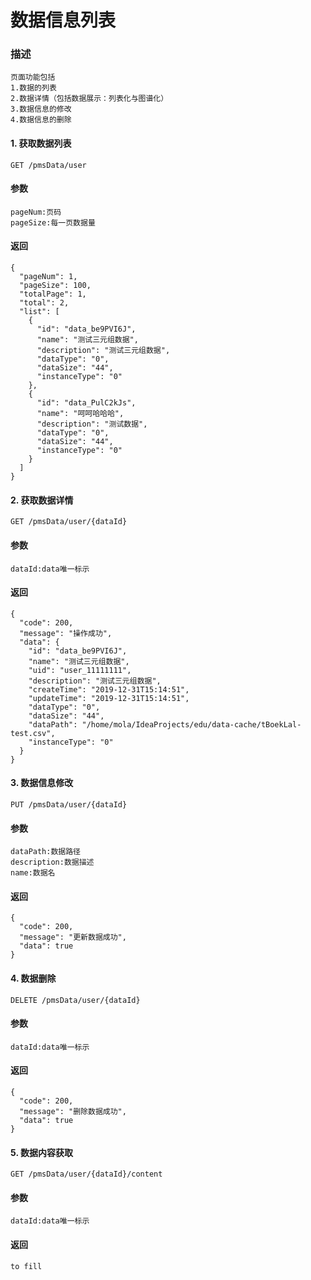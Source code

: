 # 数据信息列表

### 描述

```
页面功能包括
1.数据的列表
2.数据详情（包括数据展示：列表化与图谱化）
3.数据信息的修改
4.数据信息的删除
```

#### 1. 获取数据列表

```
GET /pmsData/user
```

#### 参数
```
pageNum:页码
pageSize:每一页数据量
```

#### 返回
```
{
  "pageNum": 1,
  "pageSize": 100,
  "totalPage": 1,
  "total": 2,
  "list": [
    {
      "id": "data_be9PVI6J",
      "name": "测试三元组数据",
      "description": "测试三元组数据",
      "dataType": "0",
      "dataSize": "44",
      "instanceType": "0"
    },
    {
      "id": "data_PulC2kJs",
      "name": "呵呵哈哈哈",
      "description": "测试数据",
      "dataType": "0",
      "dataSize": "44",
      "instanceType": "0"
    }
  ]
}
```
#### 2. 获取数据详情

```
GET /pmsData/user/{dataId}
```

#### 参数
```
dataId:data唯一标示
```

#### 返回
```
{
  "code": 200,
  "message": "操作成功",
  "data": {
    "id": "data_be9PVI6J",
    "name": "测试三元组数据",
    "uid": "user_11111111",
    "description": "测试三元组数据",
    "createTime": "2019-12-31T15:14:51",
    "updateTime": "2019-12-31T15:14:51",
    "dataType": "0",
    "dataSize": "44",
    "dataPath": "/home/mola/IdeaProjects/edu/data-cache/tBoekLal-test.csv",
    "instanceType": "0"
  }
}
```

#### 3. 数据信息修改

```
PUT /pmsData/user/{dataId}
```

#### 参数
```
dataPath:数据路径
description:数据描述
name:数据名
```

#### 返回
```
{
  "code": 200,
  "message": "更新数据成功",
  "data": true
}
```

#### 4. 数据删除

```
DELETE /pmsData/user/{dataId}
```

#### 参数
```
dataId:data唯一标示
```

#### 返回
```
{
  "code": 200,
  "message": "删除数据成功",
  "data": true
}
```

#### 5. 数据内容获取

```
GET /pmsData/user/{dataId}/content
```

#### 参数
```
dataId:data唯一标示
```

#### 返回
```
to fill
```